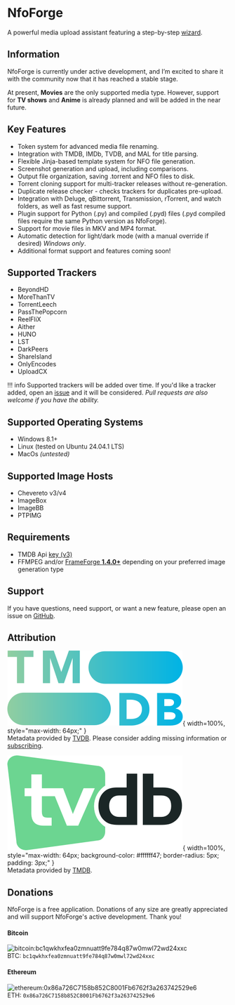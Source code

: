 # NfoForge

A powerful media upload assistant featuring a step-by-step [wizard](view/getting-started/using-the-wizard.md).

## Information

NfoForge is currently under active development, and I’m excited to share it with the community now that it has reached a stable stage.

At present, **Movies** are the only supported media type. However, support for **TV shows** and **Anime** is already planned and will be added in the near future.

## Key Features

- Token system for advanced media file renaming.
- Integration with TMDB, IMDb, TVDB, and MAL for title parsing.
- Flexible Jinja-based template system for NFO file generation.
- Screenshot generation and upload, including comparisons.
- Output file organization, saving .torrent and NFO files to disk.
- Torrent cloning support for multi-tracker releases without re-generation.
- Duplicate release checker - checks trackers for duplicates pre-upload.
- Integration with Deluge, qBittorrent, Transmission, rTorrent, and watch folders, as well as fast resume support.
- Plugin support for Python (.py) and compiled (.pyd) files (.pyd compiled files require the same Python version as NfoForge).
- Support for movie files in MKV and MP4 format.
- Automatic detection for light/dark mode (with a manual override if desired) _Windows only_.
- Additional format support and features coming soon!

## Supported Trackers

- BeyondHD
- MoreThanTV
- TorrentLeech
- PassThePopcorn
- ReelFliX
- Aither
- HUNO
- LST
- DarkPeers
- ShareIsland
- OnlyEncodes
- UploadCX

<!-- prettier-ignore -->
!!! info
    Supported trackers will be added over time. If you'd like a tracker added, open an [issue](https://github.com/jesterr0/NfoForge/issues/new) and it will be considered. *Pull requests are also welcome if you have the ability.*

## Supported Operating Systems

- Windows 8.1+
- Linux (tested on Ubuntu 24.04.1 LTS)
- MacOs _(untested)_

## Supported Image Hosts

- Chevereto v3/v4
- ImageBox
- ImageBB
- PTPIMG

## Requirements

- TMDB Api [key (v3)](https://www.themoviedb.org/settings/api)
- FFMPEG and/or [FrameForge **1.4.0+**](https://github.com/jessielw/FrameForge/) depending on your preferred image generation type

## Support

If you have questions, need support, or want a new feature, please open an issue on [GitHub](https://github.com/jesterr0/NfoForge).

## Attribution

![TMDB](images/misc/tmdb_med.png){ width=100%, style="max-width: 64px;" }  
Metadata provided by [TVDB](https://www.thetvdb.com/). Please consider adding missing information or [subscribing](https://thetvdb.com/subscribe).

![TVDB](images/misc/tvdb.png){ width=100%, style="max-width: 64px; background-color: #ffffff47; border-radius: 5px; padding: 3px;" }  
Metadata provided by [TMDB](https://www.themoviedb.org/).

## Donations

NfoForge is a free application. Donations of any size are greatly appreciated and will support NfoForge's active development. Thank you!

#### Bitcoin

<img src="https://github.com/user-attachments/assets/88b7643f-8567-4d6d-ade4-13d725490062" alt="bitcoin:bc1qwkhxfea0zmnuatt9fe784q87w0mwl72wd24xxc" width="140"><br />
BTC: `bc1qwkhxfea0zmnuatt9fe784q87w0mwl72wd24xxc`

#### Ethereum

<img src="https://github.com/user-attachments/assets/e34fa9d4-531f-4586-9deb-47413861279a" alt="ethereum:0x86a726C7158b852C8001Fb6762f3a263742529e6" width="140"><br />
ETH: `0x86a726C7158b852C8001Fb6762f3a263742529e6`
